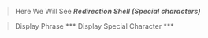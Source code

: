 > Here We Will See ***Redirection Shell (Special characters)***

> Display Phrase *** Display Special Character *** 
